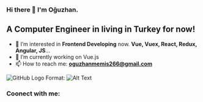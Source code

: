 ### Hi there 👋 I'm Oğuzhan.

## A Computer Engineer in living in Turkey for now!

- 👀 I’m interested in **Frontend Developing** now. **Vue, Vuex, React, Redux, Angular, JS**... 
- 🔭 I’m currently working on Vue.js
- 📫 How to reach me: **oguzhanmemis266@gmail.com** 

![GitHub Logo](https://d1m75rqqgidzqn.cloudfront.net/images/logo.png) Format: ![Alt Text](url) 

### Coonect with me:
